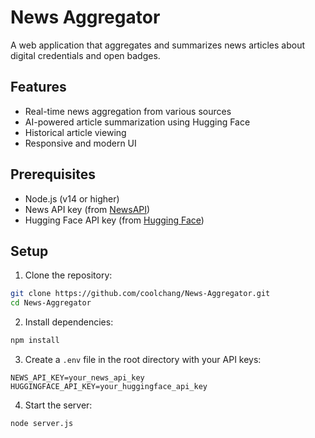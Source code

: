 # News Aggregator

A web application that aggregates and summarizes news articles about digital credentials and open badges.

## Features

- Real-time news aggregation from various sources
- AI-powered article summarization using Hugging Face
- Historical article viewing
- Responsive and modern UI

## Prerequisites

- Node.js (v14 or higher)
- News API key (from [NewsAPI](https://newsapi.org))
- Hugging Face API key (from [Hugging Face](https://huggingface.co))

## Setup

1. Clone the repository:
```bash
git clone https://github.com/coolchang/News-Aggregator.git
cd News-Aggregator
```

2. Install dependencies:
```bash
npm install
```

3. Create a `.env` file in the root directory with your API keys:
```
NEWS_API_KEY=your_news_api_key
HUGGINGFACE_API_KEY=your_huggingface_api_key
```

4. Start the server:
```bash
node server.js
```

5. Open your browser and navigate to `http://localhost:3000`

## Technologies Used

- Node.js
- Express.js
- SQLite
- NewsAPI
- Hugging Face API
- HTML/CSS/JavaScript

## License

MIT License 